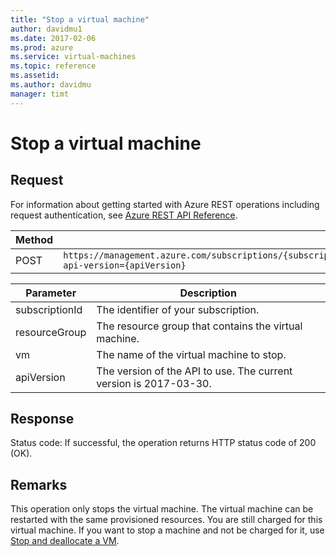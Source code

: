 ```yaml
---
title: "Stop a virtual machine"
author: davidmu1
ms.date: 2017-02-06
ms.prod: azure
ms.service: virtual-machines
ms.topic: reference
ms.assetid:
ms.author: davidmu
manager: timt
---
```


# Stop a virtual machine    
    
## Request    

For information about getting started with Azure REST operations including request authentication, see [Azure REST API Reference](../../../index.md). 

| Method | Request URI |    
|--------|-------------|    
| POST | `https://management.azure.com/subscriptions/{subscriptionId}/resourceGroups/{resourceGroup}/providers/Microsoft.Compute/virtualMachines/{vm}/powerOff?api-version={apiVersion}` |

| Parameter | Description |
| --------- | ----------- |
| subscriptionId | The identifier of your subscription. |
| resourceGroup | The resource group that contains the virtual machine. |
| vm | The name of the virtual machine to stop. |
| apiVersion | The version of the API to use. The current version is 2017-03-30. |   
    
## Response    
 
Status code: If successful, the operation returns HTTP status code of 200 (OK).    
    
## Remarks    
 
This operation only stops the virtual machine. The virtual machine can be restarted with the same provisioned resources. You are still charged for this virtual machine. If you want to stop a machine and not be charged for it, use [Stop and deallocate a VM](virtualmachines-stop-deallocate.md).